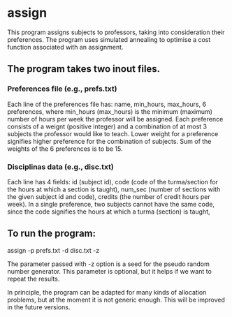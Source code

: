 # assign

This program assigns subjects to professors, taking into consideration their preferences. The program uses simulated annealing to optimise a cost function associated with an assignment.

## The program takes two inout files.

### Preferences file (e.g., prefs.txt)

Each line of the preferences file has: name, min_hours, max_hours, 6 preferences, where min_hours (max_hours) is the minimum (maximum) number of hours per week the professor will be assigned. Each preference consists of a weignt (positive integer) and a combination of at most 3 subjects the professor would like to teach. Lower weight for a preference signifies higher preference for the combination of subjects. Sum of the weights of the 6 preferences is to be 15.

### Disciplinas data (e.g., disc.txt)

Each line has 4 fields: id (subject id), code (code of the turma/section for the hours at which a section is taught), num_sec (number of sections with the given subject id and code), credits (the number of credit hours per week). In a single preference, two subjects cannot have the same code, since the code signifies the hours at which a turma (section) is taught,

## To run the program:

assign -p prefs.txt -d disc.txt -z <number>

The parameter passed with -z option is a seed for the pseudo random number generator. This parameter is optional, but it helps if we want to repeat the results.

In principle, the program can be adapted for many kinds of allocation problems, but at the moment it is not generic enough. This will be improved in the future versions.
